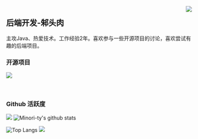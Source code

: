 <img align="right" src="https://count.getloli.com/get/@:TingHai12345567632432?theme=rule34">

## 后端开发-邾头肉

主攻Java、热爱技术。工作经验2年。喜欢参与一些开源项目的讨论，喜欢尝试有趣的后端项目。



### 开源项目

[![](https://github-readme-stats.vercel.app/api/pin/?username=Minori-ty&repo=mp4To4K-rust)](https://github.com/Minori-ty/mp4To4K-rust)
<br><br><br>

### Github 活跃度

[![](https://activity-graph.herokuapp.com/graph?username=TingHai12345567632432&theme=dracula)](https://github.com/ashutosh00710/github-readme-activity-graph)
![Minori-ty's github stats](https://github-readme-stats.vercel.app/api?username=TingHai12345567632432&show_icons=true&theme=vue)

![Top Langs](https://github-readme-stats.vercel.app/api/top-langs/?username=TingHai12345567632432&langs_count=6)
![](https://github-readme-stats.vercel.app/api/top-langs/?username=TingHai12345567632432&layout=compact&langs_count=6)
